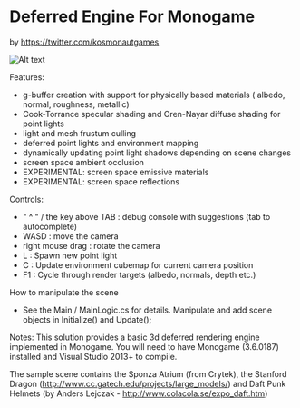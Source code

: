 # Deferred Engine For Monogame

by https://twitter.com/kosmonautgames

![Alt text](http://i.imgur.com/vcGEtr0.png "emissive materials")


Features:
- g-buffer creation with support for physically based materials ( albedo, normal, roughness, metallic)
- Cook-Torrance specular shading and Oren-Nayar diffuse shading for point lights
- light and mesh frustum culling
- deferred point lights and environment mapping
- dynamically updating point light shadows depending on scene changes
- screen space ambient occlusion
- EXPERIMENTAL: screen space emissive materials
- EXPERIMENTAL: screen space reflections

Controls:
- " ^ " / the key above TAB : debug console with suggestions (tab to autocomplete)
- WASD : move the camera
- right mouse drag : rotate the camera
- L : Spawn new point light
- C : Update environment cubemap for current camera position
- F1 : Cycle through render targets (albedo, normals, depth etc.)


How to manipulate the scene
- See the Main / MainLogic.cs for details. Manipulate and add scene objects in Initialize() and Update();

Notes:
This solution provides a basic 3d deferred rendering engine implemented in Monogame. You will need to have Monogame (3.6.0187) installed and Visual Studio 2013+ to compile.

The sample scene contains the Sponza Atrium (from Crytek), the Stanford Dragon (http://www.cc.gatech.edu/projects/large_models/) and Daft Punk Helmets (by Anders Lejczak - http://www.colacola.se/expo_daft.htm)

